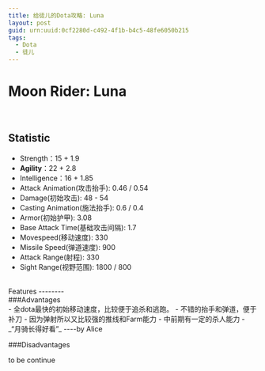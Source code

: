 ```yaml
---
title: 给徒儿的Dota攻略: Luna
layout: post
guid: urn:uuid:0cf2280d-c492-4f1b-b4c5-48fe6050b215
tags:
  - Dota
  - 徒儿
---
```



Moon Rider: Luna
================
<br />

Statistic
--------
- Strength：15 + 1.9
- __Agility__：22 + 2.8
- Intelligence：16 + 1.85
- Attack Animation(攻击抬手): 0.46 / 0.54 
- Damage(初始攻击): 48 - 54 
- Casting Animation(施法抬手): 0.6 / 0.4 
- Armor(初始护甲): 3.08 
- Base Attack Time(基础攻击间隔): 1.7 
- Movespeed(移动速度): 330 
- Missile Speed(弹道速度): 900
- Attack Range(射程): 330 
- Sight Range(视野范围): 1800 / 800

<br />
Features
--------
<br />
###Advantages
<br />
- 全dota最快的初始移动速度，比较便于追杀和逃跑。
- 不错的抬手和弹道，便于补刀
- 因为弹射所以又比较强的推线和Farm能力
- 中前期有一定的杀人能力
- _“月骑长得好看”_  ----by Alice

###Disadvantages

to be continue




